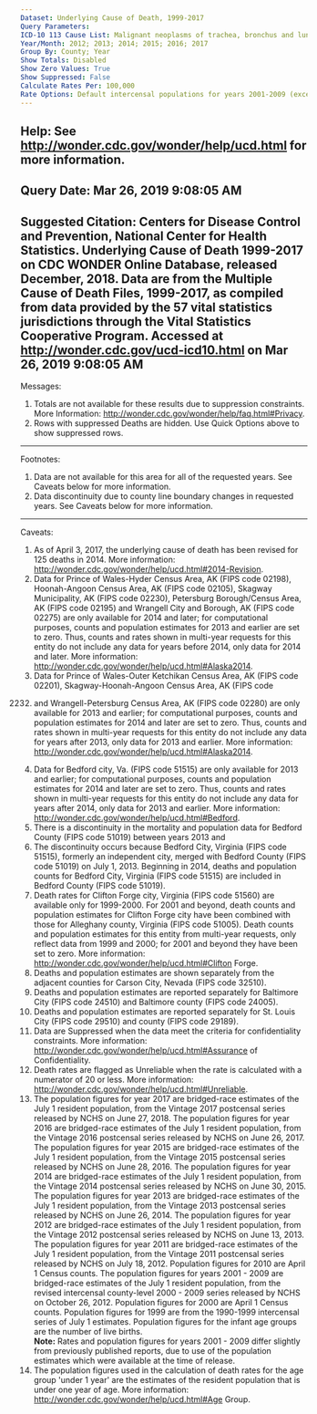 ```yaml
---
Dataset: Underlying Cause of Death, 1999-2017
Query Parameters:
ICD-10 113 Cause List: Malignant neoplasms of trachea, bronchus and lung (C33-C34)
Year/Month: 2012; 2013; 2014; 2015; 2016; 2017
Group By: County; Year
Show Totals: Disabled
Show Zero Values: True
Show Suppressed: False
Calculate Rates Per: 100,000
Rate Options: Default intercensal populations for years 2001-2009 (except Infant Age Groups)
---
```

Help: See http://wonder.cdc.gov/wonder/help/ucd.html for more information.
---
Query Date: Mar 26, 2019 9:08:05 AM
---
Suggested Citation: Centers for Disease Control and Prevention, National Center for Health Statistics. Underlying Cause of Death
1999-2017 on CDC WONDER Online Database, released December, 2018. Data are from the Multiple Cause of Death Files, 1999-2017, as
compiled from data provided by the 57 vital statistics jurisdictions through the Vital Statistics Cooperative Program. Accessed
at http://wonder.cdc.gov/ucd-icd10.html on Mar 26, 2019 9:08:05 AM
---
Messages:
1. Totals are not available for these results due to suppression constraints. More Information:
http://wonder.cdc.gov/wonder/help/faq.html#Privacy.
2. Rows with suppressed Deaths are hidden. Use Quick Options above to show suppressed rows.
---
Footnotes:
1. Data are not available for this area for all of the requested years. See Caveats below for more information.
2. Data discontinuity due to county line boundary changes in requested years. See Caveats below for more information.
---
Caveats:
1. As of April 3, 2017, the underlying cause of death has been revised for 125 deaths in 2014. More information:
http://wonder.cdc.gov/wonder/help/ucd.html#2014-Revision.
2. Data for Prince of Wales-Hyder Census Area, AK (FIPS code 02198), Hoonah-Angoon Census Area, AK (FIPS code 02105), Skagway
Municipality, AK (FIPS code 02230), Petersburg Borough/Census Area, AK (FIPS code 02195) and Wrangell City and Borough, AK (FIPS
code 02275) are only available for 2014 and later; for computational purposes, counts and population estimates for 2013 and
earlier are set to zero. Thus, counts and rates shown in multi-year requests for this entity do not include any data for years
before 2014, only data for 2014 and later. More information: http://wonder.cdc.gov/wonder/help/ucd.html#Alaska2014.
3. Data for Prince of Wales-Outer Ketchikan Census Area, AK (FIPS code 02201), Skagway-Hoonah-Angoon Census Area, AK (FIPS code
02232) and Wrangell-Petersburg Census Area, AK (FIPS code 02280) are only available for 2013 and earlier; for computational
purposes, counts and population estimates for 2014 and later are set to zero. Thus, counts and rates shown in multi-year
requests for this entity do not include any data for years after 2013, only data for 2013 and earlier. More information:
http://wonder.cdc.gov/wonder/help/ucd.html#Alaska2014.
4. Data for Bedford city, Va. (FIPS code 51515) are only available for 2013 and earlier; for computational purposes, counts and
population estimates for 2014 and later are set to zero. Thus, counts and rates shown in multi-year requests for this entity do
not include any data for years after 2014, only data for 2013 and earlier. More information:
http://wonder.cdc.gov/wonder/help/ucd.html#Bedford.
5. There is a discontinuity in the mortality and population data for Bedford County (FIPS code 51019) between years 2013 and
2014. The discontinuity occurs because Bedford City, Virginia (FIPS code 51515), formerly an independent city, merged with
Bedford County (FIPS code 51019) on July 1, 2013. Beginning in 2014, deaths and population counts for Bedford City, Virginia
(FIPS code 51515) are included in Bedford County (FIPS code 51019).
6. Death rates for Clifton Forge city, Virginia (FIPS code 51560) are available only for 1999-2000. For 2001 and beyond, death
counts and population estimates for Clifton Forge city have been combined with those for Alleghany county, Virginia (FIPS code
51005). Death counts and population estimates for this entity from multi-year requests, only reflect data from 1999 and 2000;
for 2001 and beyond they have been set to zero. More information: http://wonder.cdc.gov/wonder/help/ucd.html#Clifton Forge.
7. Deaths and population estimates are shown separately from the adjacent counties for Carson City, Nevada (FIPS code 32510).
8. Deaths and population estimates are reported separately for Baltimore City (FIPS code 24510) and Baltimore county (FIPS code
24005).
9. Deaths and population estimates are reported separately for St. Louis City (FIPS code 29510) and county (FIPS code 29189).
10. Data are Suppressed when the data meet the criteria for confidentiality constraints. More information:
http://wonder.cdc.gov/wonder/help/ucd.html#Assurance of Confidentiality.
11. Death rates are flagged as Unreliable when the rate is calculated with a numerator of 20 or less. More information:
http://wonder.cdc.gov/wonder/help/ucd.html#Unreliable.
12. The population figures for year 2017 are bridged-race estimates of the July 1 resident population, from the Vintage 2017
postcensal series released by NCHS on June 27, 2018. The population figures for year 2016 are bridged-race estimates of the July
1 resident population, from the Vintage 2016 postcensal series released by NCHS on June 26, 2017. The population figures for
year 2015 are bridged-race estimates of the July 1 resident population, from the Vintage 2015 postcensal series released by NCHS
on June 28, 2016. The population figures for year 2014 are bridged-race estimates of the July 1 resident population, from the
Vintage 2014 postcensal series released by NCHS on June 30, 2015. The population figures for year 2013 are bridged-race
estimates of the July 1 resident population, from the Vintage 2013 postcensal series released by NCHS on June 26, 2014. The
population figures for year 2012 are bridged-race estimates of the July 1 resident population, from the Vintage 2012 postcensal
series released by NCHS on June 13, 2013. The population figures for year 2011 are bridged-race estimates of the July 1 resident
population, from the Vintage 2011 postcensal series released by NCHS on July 18, 2012. Population figures for 2010 are April 1
Census counts. The population figures for years 2001 - 2009 are bridged-race estimates of the July 1 resident population, from
the revised intercensal county-level 2000 - 2009 series released by NCHS on October 26, 2012. Population figures for 2000 are
April 1 Census counts. Population figures for 1999 are from the 1990-1999 intercensal series of July 1 estimates. Population
figures for the infant age groups are the number of live births. <br/><b>Note:</b> Rates and population figures for years 2001 -
2009 differ slightly from previously published reports, due to use of the population estimates which were available at the time
of release.
13. The population figures used in the calculation of death rates for the age group 'under 1 year' are the estimates of the
resident population that is under one year of age. More information: http://wonder.cdc.gov/wonder/help/ucd.html#Age Group.